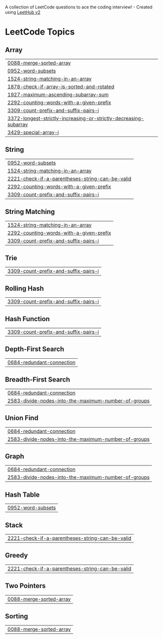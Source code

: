 A collection of LeetCode questions to ace the coding interview! - Created using [LeetHub v2](https://github.com/arunbhardwaj/LeetHub-2.0)
<!---LeetCode Topics Start-->
# LeetCode Topics
## Array
|  |
| ------- |
| [0088-merge-sorted-array](https://github.com/Sebastian-Dante/leetcode-solutions/tree/master/0088-merge-sorted-array) |
| [0952-word-subsets](https://github.com/Sebastian-Dante/leetcode-solutions/tree/master/0952-word-subsets) |
| [1524-string-matching-in-an-array](https://github.com/Sebastian-Dante/leetcode-solutions/tree/master/1524-string-matching-in-an-array) |
| [1878-check-if-array-is-sorted-and-rotated](https://github.com/Sebastian-Dante/leetcode-solutions/tree/master/1878-check-if-array-is-sorted-and-rotated) |
| [1927-maximum-ascending-subarray-sum](https://github.com/Sebastian-Dante/leetcode-solutions/tree/master/1927-maximum-ascending-subarray-sum) |
| [2292-counting-words-with-a-given-prefix](https://github.com/Sebastian-Dante/leetcode-solutions/tree/master/2292-counting-words-with-a-given-prefix) |
| [3309-count-prefix-and-suffix-pairs-i](https://github.com/Sebastian-Dante/leetcode-solutions/tree/master/3309-count-prefix-and-suffix-pairs-i) |
| [3372-longest-strictly-increasing-or-strictly-decreasing-subarray](https://github.com/Sebastian-Dante/leetcode-solutions/tree/master/3372-longest-strictly-increasing-or-strictly-decreasing-subarray) |
| [3429-special-array-i](https://github.com/Sebastian-Dante/leetcode-solutions/tree/master/3429-special-array-i) |
## String
|  |
| ------- |
| [0952-word-subsets](https://github.com/Sebastian-Dante/leetcode-solutions/tree/master/0952-word-subsets) |
| [1524-string-matching-in-an-array](https://github.com/Sebastian-Dante/leetcode-solutions/tree/master/1524-string-matching-in-an-array) |
| [2221-check-if-a-parentheses-string-can-be-valid](https://github.com/Sebastian-Dante/leetcode-solutions/tree/master/2221-check-if-a-parentheses-string-can-be-valid) |
| [2292-counting-words-with-a-given-prefix](https://github.com/Sebastian-Dante/leetcode-solutions/tree/master/2292-counting-words-with-a-given-prefix) |
| [3309-count-prefix-and-suffix-pairs-i](https://github.com/Sebastian-Dante/leetcode-solutions/tree/master/3309-count-prefix-and-suffix-pairs-i) |
## String Matching
|  |
| ------- |
| [1524-string-matching-in-an-array](https://github.com/Sebastian-Dante/leetcode-solutions/tree/master/1524-string-matching-in-an-array) |
| [2292-counting-words-with-a-given-prefix](https://github.com/Sebastian-Dante/leetcode-solutions/tree/master/2292-counting-words-with-a-given-prefix) |
| [3309-count-prefix-and-suffix-pairs-i](https://github.com/Sebastian-Dante/leetcode-solutions/tree/master/3309-count-prefix-and-suffix-pairs-i) |
## Trie
|  |
| ------- |
| [3309-count-prefix-and-suffix-pairs-i](https://github.com/Sebastian-Dante/leetcode-solutions/tree/master/3309-count-prefix-and-suffix-pairs-i) |
## Rolling Hash
|  |
| ------- |
| [3309-count-prefix-and-suffix-pairs-i](https://github.com/Sebastian-Dante/leetcode-solutions/tree/master/3309-count-prefix-and-suffix-pairs-i) |
## Hash Function
|  |
| ------- |
| [3309-count-prefix-and-suffix-pairs-i](https://github.com/Sebastian-Dante/leetcode-solutions/tree/master/3309-count-prefix-and-suffix-pairs-i) |
## Depth-First Search
|  |
| ------- |
| [0684-redundant-connection](https://github.com/Sebastian-Dante/leetcode-solutions/tree/master/0684-redundant-connection) |
## Breadth-First Search
|  |
| ------- |
| [0684-redundant-connection](https://github.com/Sebastian-Dante/leetcode-solutions/tree/master/0684-redundant-connection) |
| [2583-divide-nodes-into-the-maximum-number-of-groups](https://github.com/Sebastian-Dante/leetcode-solutions/tree/master/2583-divide-nodes-into-the-maximum-number-of-groups) |
## Union Find
|  |
| ------- |
| [0684-redundant-connection](https://github.com/Sebastian-Dante/leetcode-solutions/tree/master/0684-redundant-connection) |
| [2583-divide-nodes-into-the-maximum-number-of-groups](https://github.com/Sebastian-Dante/leetcode-solutions/tree/master/2583-divide-nodes-into-the-maximum-number-of-groups) |
## Graph
|  |
| ------- |
| [0684-redundant-connection](https://github.com/Sebastian-Dante/leetcode-solutions/tree/master/0684-redundant-connection) |
| [2583-divide-nodes-into-the-maximum-number-of-groups](https://github.com/Sebastian-Dante/leetcode-solutions/tree/master/2583-divide-nodes-into-the-maximum-number-of-groups) |
## Hash Table
|  |
| ------- |
| [0952-word-subsets](https://github.com/Sebastian-Dante/leetcode-solutions/tree/master/0952-word-subsets) |
## Stack
|  |
| ------- |
| [2221-check-if-a-parentheses-string-can-be-valid](https://github.com/Sebastian-Dante/leetcode-solutions/tree/master/2221-check-if-a-parentheses-string-can-be-valid) |
## Greedy
|  |
| ------- |
| [2221-check-if-a-parentheses-string-can-be-valid](https://github.com/Sebastian-Dante/leetcode-solutions/tree/master/2221-check-if-a-parentheses-string-can-be-valid) |
## Two Pointers
|  |
| ------- |
| [0088-merge-sorted-array](https://github.com/Sebastian-Dante/leetcode-solutions/tree/master/0088-merge-sorted-array) |
## Sorting
|  |
| ------- |
| [0088-merge-sorted-array](https://github.com/Sebastian-Dante/leetcode-solutions/tree/master/0088-merge-sorted-array) |
<!---LeetCode Topics End-->
